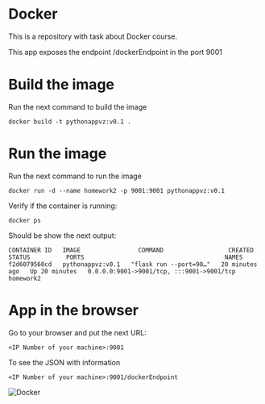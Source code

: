# Docker
This is a repository with task about Docker course.

This app exposes the endpoint /dockerEndpoint in the port 9001

# Build the image
Run the next command to build the image

```
docker build -t pythonappvz:v0.1 .
```

# Run the image
Run the next command to run the image
```
docker run -d --name homework2 -p 9001:9001 pythonappvz:v0.1
```
Verify if the container is running:
```
docker ps
```
Should be show the next output:
```
CONTAINER ID   IMAGE                COMMAND                  CREATED          STATUS          PORTS                                       NAMES
f2d6079560cd   pythonappvz:v0.1   "flask run --port=90…"   20 minutes ago   Up 20 minutes   0.0.0.0:9001->9001/tcp, :::9001->9001/tcp   homework2
```

# App in the browser
Go to your browser and put the next URL:
```
<IP Number of your machine>:9001
```
To see the JSON with information
```
<IP Number of your machine>:9001/dockerEndpoint
```
![Docker](https://1000logos.net/wp-content/uploads/2017/07/Docker-Logo-500x148.png)